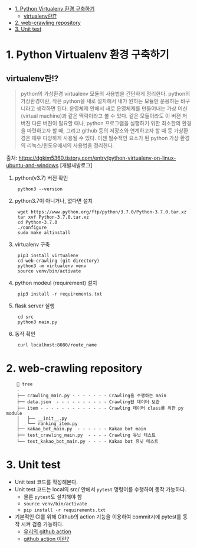 
<!-- TOC -->

- [1. Python Virtualenv 환경 구축하기](#1-python-virtualenv-%ed%99%98%ea%b2%bd-%ea%b5%ac%ec%b6%95%ed%95%98%ea%b8%b0)
  - [virtualenv란!?](#virtualenv%eb%9e%80)
- [2. web-crawling repository](#2-web-crawling-repository)
- [3. Unit test](#3-unit-test)

# 1. Python Virtualenv 환경 구축하기
## virtualenv란!?
> python의 가상환경 virtualenv 모듈의 사용법을 간단하게 정리한다. python의 가상환경이란, 작은 python을 새로 설치해서 내가 원하는 모듈만 운용하는 바구니라고 생각하면 된다. 운영체제 안에서 새로 운영체제를 만들어내는 가상 머신(virtual machine)과 같은 맥락이라고 볼 수 있다. 같은 모듈이라도 이 버젼 저 버젼 다른 버젼이 필요할 때나, python 프로그램을 실행하기 위한 최소한의 환경을 마련하고자 할 때, 그리고 github 등의 저장소와 연계하고자 할 때 등 가상환경은 매우 다양하게 사용될 수 있다. 이젠 필수적인 요소가 된 python 가상 환경의 리눅스/윈도우에서의 사용법을 정리한다.

출처: https://dgkim5360.tistory.com/entry/python-virtualenv-on-linux-ubuntu-and-windows [개발새발로그]

1. python(v3.7) 버전 확인

        python3 --version

1. python3.7이 아니거나, 없다면 설치
		
        wget https://www.python.org/ftp/python/3.7.0/Python-3.7.0.tar.xz
        tar xvf Python-3.7.0.tar.xz
        cd Python-3.7.0
        ./configure
        sudo make altinstall

1. virtualenv 구축

        pip3 install virtualenv
        cd web-crawling (git directory)
        python3 -m virtualenv venv
        source venv/bin/activate

1. python modeul (requirement) 설치

        pip3 install -r requirements.txt

1. flask server 실행

        cd src
        python3 main.py

1. 동작 확인

        curl localhost:8080/route_name


# 2. web-crawling repository

         tree
        .
        ├── crawling_main.py - - - - - - - Crawling을 수행하는 main
        ├── data.json  - - - - - - - - - - Crawling된 데이터 보관
        ├── item - - - - - - - - - - - - - Crawling 데이터 class를 위한 py module
        │   ├── __init__.py
        │   └── ranking_item.py
        ├── kakao_bot_main.py  - - - - - - Kakao bot main
        ├── test_crawling_main.py  - - - - Crawling 유닛 테스트
        └── test_kakao_bot_main.py - - - - Kakao bot 유닛 테스트

# 3. Unit test
  - Unit test 코드를 작성해본다.
  - Unit test 코드는 local의 src/ 안에서 `pytest` 명령어를 수행하여 동작 가능하다.
    - 물론 `pytest`도 설치해야 함
    - `source venv/bin/activate`
    - `pip install -r requirements.txt`
  - 기본적인 CI를 위해 Github의 action 기능을 이용하여 commit시에 pytest를 동작 시켜 검증 가능하다.
    - [우리의 github action](https://github.com/29-75/web-crawling/actions)
    - [github action 이란?](https://medium.com/@elastic7327/%EA%B9%83%ED%97%88%EB%B8%8C%EC%9D%98-%EC%95%A1%EC%85%98-%EA%B8%B0%EB%8A%A5-git-action-%EB%A5%BC-%EC%82%AC%EC%9A%A9%ED%95%B4%EB%B3%B4%EC%9E%90-ed634d622280)
